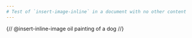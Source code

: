 ```yaml
---
# Test of `insert-image-inline` in a document with no other content
---
```


{// @insert-inline-image oil painting of a dog //}
